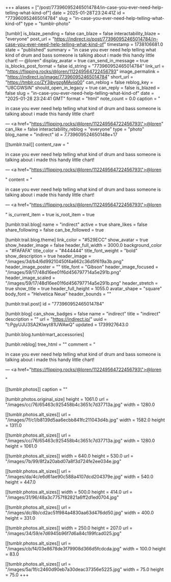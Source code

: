 +++
aliases = ["/post/773960952465014784/in-case-you-ever-need-help-telling-what-kind-of"]
date = 2025-01-28T23:24:41Z
id = "773960952465014784"
slug = "in-case-you-ever-need-help-telling-what-kind-of"
type = "tumblr-photo"

[tumblr]
is_blaze_pending = false
can_blaze = false
interactability_blaze = "everyone"
post_url = "https://indirect.io/post/773960952465014784/in-case-you-ever-need-help-telling-what-kind-of"
timestamp = 1738106681.0
state = "published"
summary = "in case you ever need help telling what kind of drum and bass someone is talking about i made this handy little chart! — @loren"
display_avatar = true
can_send_in_message = true
is_blocks_post_format = false
id_string = "773960952465014784"
link_url = "https://flipping.rocks/@loren/112249564722456793"
image_permalink = "https://indirect.io/image/773960952465014784"
short_url = "https://tmblr.co/ZY3jbygzgMAviq00"
can_reblog = false
reblog_key = "U8CGWSiN"
should_open_in_legacy = true
can_reply = false
is_blazed = false
slug = "in-case-you-ever-need-help-telling-what-kind-of"
date = "2025-01-28 23:24:41 GMT"
format = "html"
note_count = 0.0
caption = "<p>in case you ever need help telling what kind of drum and bass someone is talking about i made this handy little chart!</p> — <a href=\"https://flipping.rocks/@loren/112249564722456793\">@loren</a>"
can_like = false
interactability_reblog = "everyone"
type = "photo"
blog_name = "indirect"
id = 7.739609524650148e+17

[[tumblr.trail]]
content_raw = "<p><p>in case you ever need help telling what kind of drum and bass someone is talking about i made this handy little chart!</p> — <a href=\"https://flipping.rocks/@loren/112249564722456793\">@loren</a></p>"
content = "<p><p>in case you ever need help telling what kind of drum and bass someone is talking about i made this handy little chart!</p> &mdash; <a href=\"https://flipping.rocks/@loren/112249564722456793\">@loren</a></p>"
is_current_item = true
is_root_item = true

[tumblr.trail.blog]
name = "indirect"
active = true
share_likes = false
share_following = false
can_be_followed = true

[tumblr.trail.blog.theme]
link_color = "#529ECC"
show_avatar = true
show_header_image = false
header_full_width = 3000.0
background_color = "#FAFAFA"
title_color = "#444444"
title_font_weight = "bold"
show_description = true
header_image = "/images/3d/b4/6d99210450f4a662c36d5f619a3b.png"
header_image_poster = ""
title_font = "Gibson"
header_image_focused = "/images/59/17/48d16ee01f6d456797714a5e291b.png"
header_image_scaled = "/images/59/17/48d16ee01f6d456797714a5e291b.png"
header_stretch = true
show_title = true
header_full_height = 1055.0
avatar_shape = "square"
body_font = "Helvetica Neue"
header_bounds = ""

[tumblr.trail.post]
id = "773960952465014784"

[tumblr.blog]
can_show_badges = false
name = "indirect"
title = "indirect"
description = ""
url = "https://indirect.io/"
uuid = "t:PgyUJU3SA2Klwyt81UWAwQ"
updated = 1739927643.0

[tumblr.blog.tumblrmart_accessories]

[tumblr.reblog]
tree_html = ""
comment = "<p><p>in case you ever need help telling what kind of drum and bass someone is talking about i made this handy little chart!</p> — <a href=\"https://flipping.rocks/@loren/112249564722456793\">@loren</a></p>"

[[tumblr.photos]]
caption = ""

[tumblr.photos.original_size]
height = 1061.0
url = "/images/cc/76/65463c925458b4c3651c7d37713a.jpg"
width = 1280.0

[[tumblr.photos.alt_sizes]]
url = "/images/7f/c1/b8139d5aa6ecbb841fc211043d4b.jpg"
width = 1582.0
height = 1311.0

[[tumblr.photos.alt_sizes]]
url = "/images/cc/76/65463c925458b4c3651c7d37713a.jpg"
width = 1280.0
height = 1061.0

[[tumblr.photos.alt_sizes]]
width = 640.0
height = 530.0
url = "/images/7b/99/8f2a20abd07a8f3d724fe2ee034e.jpg"

[[tumblr.photos.alt_sizes]]
url = "/images/da/4c/e6d61ae90c588a4107dcd204379e.jpg"
width = 540.0
height = 447.0

[[tumblr.photos.alt_sizes]]
width = 500.0
height = 414.0
url = "/images/31/96/48a3c7757f82821a6ff2d1ed0704.jpg"

[[tumblr.photos.alt_sizes]]
url = "/images/dc/8b/cd2ac51f984a4830aa63d476dd50.jpg"
width = 400.0
height = 331.0

[[tumblr.photos.alt_sizes]]
width = 250.0
height = 207.0
url = "/images/34/59/e7d6945b96f7d6a84c199fcad025.jpg"

[[tumblr.photos.alt_sizes]]
url = "/images/cb/f4/03e8678de3f79908d366d5fcdcda.jpg"
width = 100.0
height = 83.0

[[tumblr.photos.alt_sizes]]
url = "/images/5a/1f/c2460d90eb7a30deac37356e5225.jpg"
width = 75.0
height = 75.0
+++
